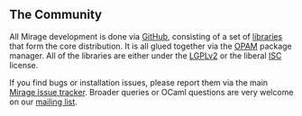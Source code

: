 ## The Community

All Mirage development is done via [GitHub](https://github.com), consisting of
a set of [libraries](https://github.com/mirage) that form the core
distribution.  It is all glued together via the [OPAM](http://opam.ocaml.org)
package manager.  All of the libraries are either under the [LGPLv2](http://www.gnu.org/licenses/lgpl-2.1.html)
or the liberal [ISC](http://en.wikipedia.org/wiki/ISC_license) license.

If you find bugs or installation issues, please report them via the main
[Mirage issue tracker](https://github.com/mirage/mirage/issue).  Broader
queries or OCaml questions are very welcome on our [mailing list](http://lists.xenproject.org/cgi-bin/mailman/listinfo/mirageos-devel).
